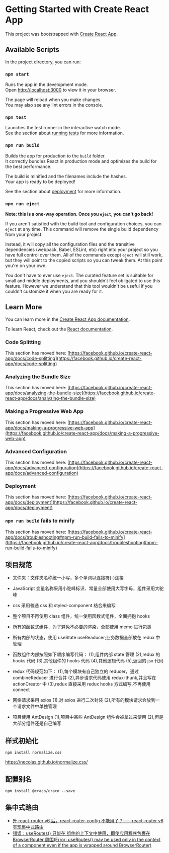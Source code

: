 # Getting Started with Create React App

This project was bootstrapped with [Create React App](https://github.com/facebook/create-react-app).

## Available Scripts

In the project directory, you can run:

### `npm start`

Runs the app in the development mode.\
Open [http://localhost:3000](http://localhost:3000) to view it in your browser.

The page will reload when you make changes.\
You may also see any lint errors in the console.

### `npm test`

Launches the test runner in the interactive watch mode.\
See the section about [running tests](https://facebook.github.io/create-react-app/docs/running-tests) for more information.

### `npm run build`

Builds the app for production to the `build` folder.\
It correctly bundles React in production mode and optimizes the build for the best performance.

The build is minified and the filenames include the hashes.\
Your app is ready to be deployed!

See the section about [deployment](https://facebook.github.io/create-react-app/docs/deployment) for more information.

### `npm run eject`

**Note: this is a one-way operation. Once you `eject`, you can't go back!**

If you aren't satisfied with the build tool and configuration choices, you can `eject` at any time. This command will remove the single build dependency from your project.

Instead, it will copy all the configuration files and the transitive dependencies (webpack, Babel, ESLint, etc) right into your project so you have full control over them. All of the commands except `eject` will still work, but they will point to the copied scripts so you can tweak them. At this point you're on your own.

You don't have to ever use `eject`. The curated feature set is suitable for small and middle deployments, and you shouldn't feel obligated to use this feature. However we understand that this tool wouldn't be useful if you couldn't customize it when you are ready for it.

## Learn More

You can learn more in the [Create React App documentation](https://facebook.github.io/create-react-app/docs/getting-started).

To learn React, check out the [React documentation](https://reactjs.org/).

### Code Splitting

This section has moved here: [https://facebook.github.io/create-react-app/docs/code-splitting](https://facebook.github.io/create-react-app/docs/code-splitting)

### Analyzing the Bundle Size

This section has moved here: [https://facebook.github.io/create-react-app/docs/analyzing-the-bundle-size](https://facebook.github.io/create-react-app/docs/analyzing-the-bundle-size)

### Making a Progressive Web App

This section has moved here: [https://facebook.github.io/create-react-app/docs/making-a-progressive-web-app](https://facebook.github.io/create-react-app/docs/making-a-progressive-web-app)

### Advanced Configuration

This section has moved here: [https://facebook.github.io/create-react-app/docs/advanced-configuration](https://facebook.github.io/create-react-app/docs/advanced-configuration)

### Deployment

This section has moved here: [https://facebook.github.io/create-react-app/docs/deployment](https://facebook.github.io/create-react-app/docs/deployment)

### `npm run build` fails to minify

This section has moved here: [https://facebook.github.io/create-react-app/docs/troubleshooting#npm-run-build-fails-to-minify](https://facebook.github.io/create-react-app/docs/troubleshooting#npm-run-build-fails-to-minify)

## 项目规范

- 文件夹：文件夹名称统一小写，多个单词以连接符(-)连接
- JavaScript 变量名称采用小驼峰标识、常量全部使用大写字母，组件采用大驼峰
- css 采用普通 css 和 styled-component 结合来编写
- 整个项目不再使用 class 组件，统一使用函数式组件，全面拥抱 hooks
- 所有的函数式组件，为了避免不必要的渲染，全部使用 memo 进行包裹
- 所有内部的状态，使用 useState useReaducer;业务数据全部放在 redux 中管理
- 函数组件内部按照如下顺序编写代码：
  (1),组件内部 state 管理
  (2),redux 的 hooks 代码
  (3),其他组件的 hooks 代码
  (4),其他逻辑代码
  (5),返回的 jsx 代码

- redux 代码规范如下：
  (1),每个模块有自己独立的 reducer，通过 combineReducer 进行合并
  (2),异步请求代码使用 redux-thunk,并且写在 actionCreator 中
  (3),redux 直接采用 redux hooks 方式编写,不再使用 connect

- 网络请求采用 axios
  (1),对 axios 进行二次封装
  (2),所有的模块请求会放到一个请求文件中单独管理

- 项目使用 AntDesign
  (1),项目中某些 AntDesign 组件会被拿过来使用
  (2),但是大部分组件还是自己编写

## 样式初始化

```
npm install normalize.css
```

https://necolas.github.io/normalize.css/

## 配置别名

```
npm install @craco/craco --save
```

## 集中式路由

- [升 react-router v6 后，react-router-config 不能用了？——react-router v6 实现集中式路由](https://juejin.cn/post/7052933770260938783)
- [错误：useRoutes() 只能在 <Router> 组件的上下文中使用，即使应用程序包裹在 BrowserRouter 周围(Error: useRoutes() may be used only in the context of a <Router> component even if the app is wrapped around BrowserRouter)](https://www.likecs.com/ask-186064.html)
